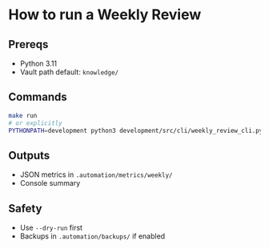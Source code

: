 # How to run a Weekly Review

## Prereqs

- Python 3.11
- Vault path default: `knowledge/`

## Commands

```bash
make run
# or explicitly
PYTHONPATH=development python3 development/src/cli/weekly_review_cli.py weekly-review --format json --dry-run
```

## Outputs

- JSON metrics in `.automation/metrics/weekly/`
- Console summary

## Safety

- Use `--dry-run` first
- Backups in `.automation/backups/` if enabled
